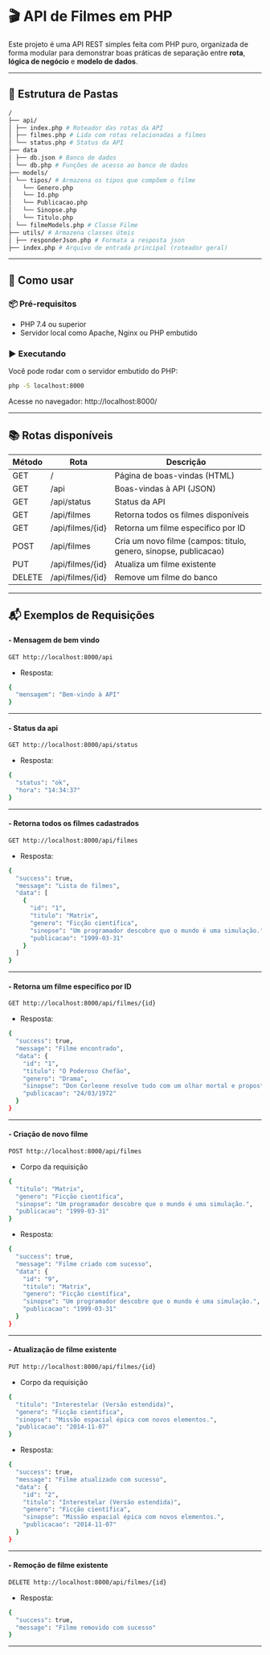 # 🎬 API de Filmes em PHP

Este projeto é uma API REST simples feita com PHP puro, organizada de forma modular para demonstrar boas práticas de separação entre **rota**, **lógica de negócio** e **modelo de dados**.

---

## 📁 Estrutura de Pastas

```bash
/
├── api/
│ ├── index.php # Roteador das rotas da API
│ ├── filmes.php # Lida com rotas relacionadas a filmes
│ └── status.php # Status da API
├── data
│ ├── db.json # Banco de dados
│ └── db.php # Funções de acesso ao banco de dados
├── models/
│ └── tipos/ # Armazena os tipos que compõem o filme
│   └── Genero.php
│   └── Id.php
│   └── Publicacao.php
│   └── Sinopse.php
│   └── Titulo.php
│ └── filmeModels.php # Classe Filme
├── utils/ # Armazena classes úteis
│ ├── responderJson.php # Formata a resposta json
├── index.php # Arquivo de entrada principal (roteador geral)
```

---

## 🚀 Como usar

### 📦 Pré-requisitos

-   PHP 7.4 ou superior
-   Servidor local como Apache, Nginx ou PHP embutido

### ▶️ Executando

Você pode rodar com o servidor embutido do PHP:

```bash
php -S localhost:8000
```

Acesse no navegador:
http://localhost:8000/

---

## 📚 Rotas disponíveis

| Método | Rota             | Descrição                                                        |
| ------ | ---------------- | ---------------------------------------------------------------- |
| GET    | /                | Página de boas-vindas (HTML)                                     |
| GET    | /api             | Boas-vindas à API (JSON)                                         |
| GET    | /api/status      | Status da API                                                    |
| GET    | /api/filmes      | Retorna todos os filmes disponíveis                              |
| GET    | /api/filmes/{id} | Retorna um filme específico por ID                               |
| POST   | /api/filmes      | Cria um novo filme (campos: titulo, genero, sinopse, publicacao) |
| PUT    | /api/filmes/{id} | Atualiza um filme existente                                      |
| DELETE | /api/filmes/{id} | Remove um filme do banco                                         |

---

## 📬 Exemplos de Requisições

#### - Mensagem de bem vindo

```bash
GET http://localhost:8000/api
```

-   Resposta:

```bash
{
  "mensagem": "Bem-vindo à API"
}
```

---

#### - Status da api

```bash
GET http://localhost:8000/api/status
```

-   Resposta:

```bash
{
  "status": "ok",
  "hora": "14:34:37"
}
```

---

#### - Retorna todos os filmes cadastrados

```bash
GET http://localhost:8000/api/filmes
```

-   Resposta:

```bash
{
  "success": true,
  "message": "Lista de filmes",
  "data": [
    {
      "id": "1",
      "titulo": "Matrix",
      "genero": "Ficção científica",
      "sinopse": "Um programador descobre que o mundo é uma simulação.",
      "publicacao": "1999-03-31"
    }
  ]
}
```

---

#### - Retorna um filme específico por ID

```bash
GET http://localhost:8000/api/filmes/{id}
```

-   Resposta:

```bash
{
  "success": true,
  "message": "Filme encontrado",
  "data": {
    "id": "1",
    "titulo": "O Poderoso Chefão",
    "genero": "Drama",
    "sinopse": "Don Corleone resolve tudo com um olhar mortal e propostas que você literalmente não pode recusar. Um guia prático de negócios, família e tapas de luva de pelica.",
    "publicacao": "24/03/1972"
  }
}
```

---

#### - Criação de novo filme

```bash
POST http://localhost:8000/api/filmes
```

-   Corpo da requisição

```bash
{
  "titulo": "Matrix",
  "genero": "Ficção científica",
  "sinopse": "Um programador descobre que o mundo é uma simulação.",
  "publicacao": "1999-03-31"
}
```

-   Resposta:

```bash
{
  "success": true,
  "message": "Filme criado com sucesso",
  "data": {
    "id": "9",
    "titulo": "Matrix",
    "genero": "Ficção científica",
    "sinopse": "Um programador descobre que o mundo é uma simulação.",
    "publicacao": "1999-03-31"
  }
}
```

---

#### - Atualização de filme existente

```bash
PUT http://localhost:8000/api/filmes/{id}
```

-   Corpo da requisição

```bash
{
  "titulo": "Interestelar (Versão estendida)",
  "genero": "Ficção científica",
  "sinopse": "Missão espacial épica com novos elementos.",
  "publicacao": "2014-11-07"
}
```

-   Resposta:

```bash
{
  "success": true,
  "message": "Filme atualizado com sucesso",
  "data": {
    "id": "2",
    "titulo": "Interestelar (Versão estendida)",
    "genero": "Ficção científica",
    "sinopse": "Missão espacial épica com novos elementos.",
    "publicacao": "2014-11-07"
  }
}
```

---

#### - Remoção de filme existente

```bash
DELETE http://localhost:8000/api/filmes/{id}
```

-   Resposta:

```bash
{
  "success": true,
  "message": "Filme removido com sucesso"
}
```

---
